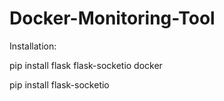 # Docker-Monitoring-Tool


Installation:

pip install flask flask-socketio docker

pip install flask-socketio
